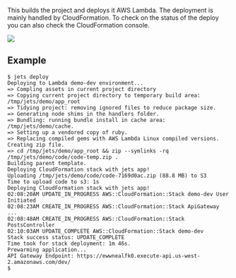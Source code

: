 This builds the project and deploys it AWS Lambda. The deployment is mainly handled by CloudFormation.  To check on the status of the deploy you can also check the CloudFormation console.

![](http://rubyonjets.com/img/cli/deploy-cloudformation-status.png)

## Example

    $ jets deploy
    Deploying to Lambda demo-dev environment...
    => Compling assets in current project directory
    => Copying current project directory to temporary build area: /tmp/jets/demo/app_root
    => Tidying project: removing ignored files to reduce package size.
    => Generating node shims in the handlers folder.
    => Bundling: running bundle install in cache area: /tmp/jets/demo/cache.
    => Setting up a vendored copy of ruby.
    => Replacing compiled gems with AWS Lambda Linux compiled versions.
    Creating zip file.
    => cd /tmp/jets/demo/app_root && zip --symlinks -rq /tmp/jets/demo/code/code-temp.zip .
    Building parent template.
    Deploying CloudFormation stack with jets app!
    Uploading /tmp/jets/demo/code/code-7169d0ac.zip (88.8 MB) to S3
    Time to upload code to s3: 1s
    Deploying CloudFormation stack with jets app!
    02:08:20AM UPDATE_IN_PROGRESS AWS::CloudFormation::Stack demo-dev User Initiated
    02:08:23AM CREATE_IN_PROGRESS AWS::CloudFormation::Stack ApiGateway
    ...
    02:08:48AM CREATE_IN_PROGRESS AWS::CloudFormation::Stack PostsController
    02:10:03AM UPDATE_COMPLETE AWS::CloudFormation::Stack demo-dev
    Stack success status: UPDATE_COMPLETE
    Time took for stack deployment: 1m 46s.
    Prewarming application...
    API Gateway Endpoint: https://ewwnealfk0.execute-api.us-west-2.amazonaws.com/dev/
    $
